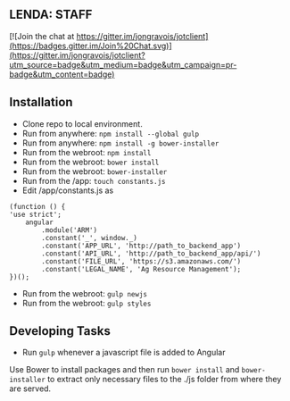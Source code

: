 ## LENDA: STAFF

[![Join the chat at https://gitter.im/jongravois/jotclient](https://badges.gitter.im/Join%20Chat.svg)](https://gitter.im/jongravois/jotclient?utm_source=badge&utm_medium=badge&utm_campaign=pr-badge&utm_content=badge)

## Installation

* Clone repo to local environment.
* Run from anywhere: ```npm install --global gulp```
* Run from anywhere: ```npm install -g bower-installer```
* Run from the webroot: ```npm install```  
* Run from the webroot: ```bower install```  
* Run from the webroot: ```bower-installer```
* Run from the /app: ```touch constants.js```
* Edit /app/constants.js as
    
```
(function () {
'use strict';
    angular
        .module('ARM')
        .constant('_', window._)
        .constant('APP_URL', 'http://path_to_backend_app')
        .constant('API_URL', 'http://path_to_backend_app/api/')
        .constant('FILE_URL', 'https://s3.amazonaws.com/')
        .constant('LEGAL_NAME', 'Ag Resource Management');
})();
```
* Run from the webroot: ```gulp newjs```
* Run from the webroot: ```gulp styles```

## Developing Tasks

* Run ```gulp``` whenever a javascript file is added to Angular

Use Bower to install packages and then run ```bower install``` and ```bower-installer``` to extract only necessary files to the ./js folder from where they are served.

